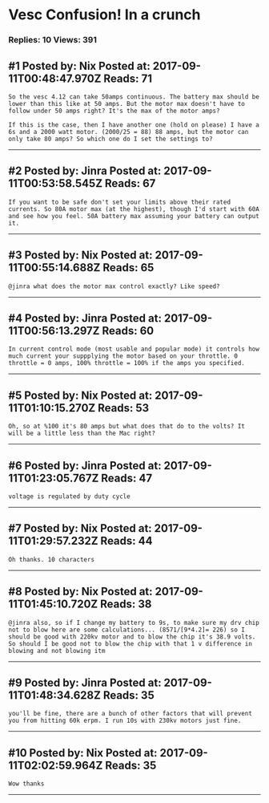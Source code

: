 # Vesc Confusion! In a crunch

### Replies: 10 Views: 391

## \#1 Posted by: Nix Posted at: 2017-09-11T00:48:47.970Z Reads: 71

```
So the vesc 4.12 can take 50amps continuous. The battery max should be lower than this like at 50 amps. But the motor max doesn't have to follow under 50 amps right? It's the max of the motor amps? 

If this is the case, then I have another one (hold on please) I have a 6s and a 2000 watt motor. (2000/25 = 88) 88 amps, but the motor can only take 80 amps? So which one do I set the settings to?
```

---
## \#2 Posted by: Jinra Posted at: 2017-09-11T00:53:58.545Z Reads: 67

```
If you want to be safe don't set your limits above their rated currents. So 80A motor max (at the highest), though I'd start with 60A and see how you feel. 50A battery max assuming your battery can output it.
```

---
## \#3 Posted by: Nix Posted at: 2017-09-11T00:55:14.688Z Reads: 65

```
@jinra what does the motor max control exactly? Like speed?
```

---
## \#4 Posted by: Jinra Posted at: 2017-09-11T00:56:13.297Z Reads: 60

```
In current control mode (most usable and popular mode) it controls how much current your suppplying the motor based on your throttle. 0 throttle = 0 amps, 100% throttle = 100% if the amps you specified.
```

---
## \#5 Posted by: Nix Posted at: 2017-09-11T01:10:15.270Z Reads: 53

```
Oh, so at %100 it's 80 amps but what does that do to the volts? It will be a little less than the Mac right?
```

---
## \#6 Posted by: Jinra Posted at: 2017-09-11T01:23:05.767Z Reads: 47

```
voltage is regulated by duty cycle
```

---
## \#7 Posted by: Nix Posted at: 2017-09-11T01:29:57.232Z Reads: 44

```
Oh thanks. 10 characters
```

---
## \#8 Posted by: Nix Posted at: 2017-09-11T01:45:10.720Z Reads: 38

```
@jinra also, so if I change my battery to 9s, to make sure my drv chip not to blow here are some calculations... (8571/[9*4.2]= 226) so I should be good with 220kv motor and to blow the chip it's 38.9 volts. So should I be good not to blow the chip with that 1 v difference in blowing and not blowing itm
```

---
## \#9 Posted by: Jinra Posted at: 2017-09-11T01:48:34.628Z Reads: 35

```
you'll be fine, there are a bunch of other factors that will prevent you from hitting 60k erpm. I run 10s with 230kv motors just fine.
```

---
## \#10 Posted by: Nix Posted at: 2017-09-11T02:02:59.964Z Reads: 35

```
Wow thanks
```

---

